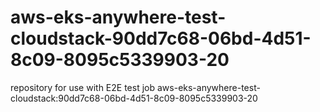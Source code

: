 # aws-eks-anywhere-test-cloudstack-90dd7c68-06bd-4d51-8c09-8095c5339903-20
repository for use with E2E test job aws-eks-anywhere-test-cloudstack:90dd7c68-06bd-4d51-8c09-8095c5339903-20
